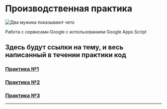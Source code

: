 # Производственная практика

![Два мужика показывают чето](https://trello.com/1/cards/642bdfd79f8fe619f25f95be/attachments/642d5f0317f7b1cec126af75/download/2.jpg)

Работа с сервисами Google с использованием Google Apps Script

## Здесь будут ссылки на тему, и весь написанный в течении практики код

### [Практика №1](https://github.com/vcusnx/google-practice/tree/main/practices/practice1)
### [Практика №2](https://github.com/vcusnx/google-practice/tree/main/practices/practice2)
### [Практика №3](https://github.com/vcusnx/google-practice/tree/main/practices/practice3)
---
